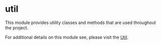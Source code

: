# util

This module provides utility classes and methods that are used throughout the project.

For additional details on this module see, please visit the [Util](/docs/modules/util.md).
